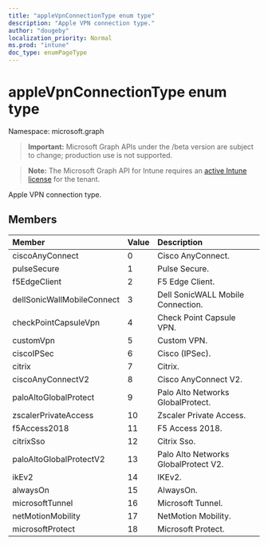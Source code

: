 ```yaml
---
title: "appleVpnConnectionType enum type"
description: "Apple VPN connection type."
author: "dougeby"
localization_priority: Normal
ms.prod: "intune"
doc_type: enumPageType
---
```


# appleVpnConnectionType enum type

Namespace: microsoft.graph

> **Important:** Microsoft Graph APIs under the /beta version are subject to change; production use is not supported.

> **Note:** The Microsoft Graph API for Intune requires an [active Intune license](https://go.microsoft.com/fwlink/?linkid=839381) for the tenant.

Apple VPN connection type.

## Members
|Member|Value|Description|
|:---|:---|:---|
|ciscoAnyConnect|0|Cisco AnyConnect.|
|pulseSecure|1|Pulse Secure.|
|f5EdgeClient|2|F5 Edge Client.|
|dellSonicWallMobileConnect|3|Dell SonicWALL Mobile Connection.|
|checkPointCapsuleVpn|4|Check Point Capsule VPN.|
|customVpn|5|Custom VPN.|
|ciscoIPSec|6|Cisco (IPSec).|
|citrix|7|Citrix.|
|ciscoAnyConnectV2|8|Cisco AnyConnect V2.|
|paloAltoGlobalProtect|9|Palo Alto Networks GlobalProtect.|
|zscalerPrivateAccess|10|Zscaler Private Access.|
|f5Access2018|11|F5 Access 2018.|
|citrixSso|12|Citrix Sso.|
|paloAltoGlobalProtectV2|13|Palo Alto Networks GlobalProtect V2.|
|ikEv2|14|IKEv2.|
|alwaysOn|15|AlwaysOn.|
|microsoftTunnel|16|Microsoft Tunnel.|
|netMotionMobility|17|NetMotion Mobility.|
|microsoftProtect|18|Microsoft Protect.|





